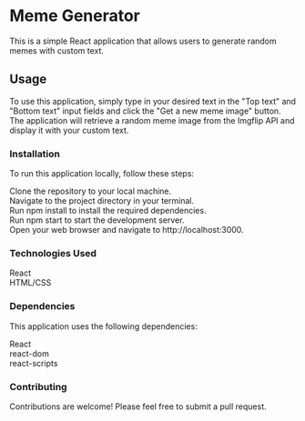 # Meme Generator

This is a simple React application that allows users to generate random memes with custom text.

## Usage

To use this application, simply type in your desired text in the "Top text" and "Bottom text" input fields and click the "Get a new meme image" button. The application will retrieve a random meme image from the Imgflip API and display it with your custom text.

### Installation

To run this application locally, follow these steps:

Clone the repository to your local machine.  
Navigate to the project directory in your terminal.  
Run npm install to install the required dependencies.  
Run npm start to start the development server.  
Open your web browser and navigate to http://localhost:3000.  

### Technologies Used

React  
HTML/CSS  

### Dependencies

This application uses the following dependencies:

React  
react-dom  
react-scripts  

### Contributing

Contributions are welcome! Please feel free to submit a pull request.  
